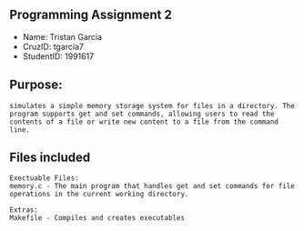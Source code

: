 ## Programming Assignment 2
* Name: Tristan Garcia
* CruzID: tgarcia7
* StudentID: 1991617

## Purpose:
    simulates a simple memory storage system for files in a directory. The 
    program supports get and set commands, allowing users to read the 
    contents of a file or write new content to a file from the command line.

## Files included
    Exectuable Files:
    memory.c - The main program that handles get and set commands for file operations in the current working directory.

    Extras:
    Makefile - Compiles and creates executables